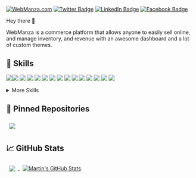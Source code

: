[![WebManza.com](https://badges.pufler.dev/visits/braydoncoyer/braydoncoyer)](https://webmanza.com/)
[![Twitter Badge](https://img.shields.io/badge/Twitter-Profile-informational?style=flat&logo=twitter&logoColor=white&color=1CA2F1)](https://webmanza.com)
[![LinkedIn Badge](https://img.shields.io/badge/LinkedIn-Profile-informational?style=flat&logo=linkedin&logoColor=white&color=0D76A8)](https://www.linkedin.com/in/braydon-coyer/)
[![Facebook Badge](https://img.shields.io/badge/Facebook-Profile-informational?style=flat&logo=facebook&logoColor=white&color=black)](https://www.facebook.com/WebManza.bd)

Hey there 👋

WebManza is a commerce platform that allows anyone to easily sell online, and manage inventory, and revenue with an awesome dashboard and a lot of custom themes.


## 💼 Skills

![](https://img.shields.io/badge/Code-Angular-informational?style=flat&logo=angular&logoColor=white&color=4AB197)![](https://img.shields.io/badge/Code-Ionic-informational?style=flat&logo=ionic&logoColor=white&color=4AB197) ![](https://img.shields.io/badge/Code-React-informational?style=flat&logo=react&logoColor=white&color=4AB197) ![](https://img.shields.io/badge/Code-Redux-informational?style=flat&logo=Redux&logoColor=white&color=4AB197) ![](https://img.shields.io/badge/Code-Gatsby-informational?style=flat&logo=gatsby&logoColor=white&color=4AB197) ![](https://img.shields.io/badge/Code-JavaScript-informational?style=flat&logo=JavaScript&logoColor=white&color=4AB197) ![](https://img.shields.io/badge/Code-TypeScript-informational?style=flat&logo=TypeScript&logoColor=white&color=4AB197) ![](https://img.shields.io/badge/Code-GreenSock-informational?style=flat&logo=GreenSock&logoColor=white&color=4AB197) ![](https://img.shields.io/badge/Code-Java-informational?style=flat&logo=Java&logoColor=white&color=4AB197) ![](https://img.shields.io/badge/Code-SpringBoot-informational?style=flat&logo=Spring&logoColor=white&color=4AB197) ![](https://img.shields.io/badge/Code-CSharp-informational?style=flat&logo=c-sharp&logoColor=white&color=4AB197) ![](https://img.shields.io/badge/Code-.NET-informational?style=flat&logo=.net&logoColor=white&color=4AB197) ![](https://img.shields.io/badge/Code-SwiftUI-informational?style=flat&logo=swift&logoColor=white&color=4AB197) ![](https://img.shields.io/badge/Code-MongoDB-informational?style=flat&logo=MongoDB&logoColor=white&color=4AB197) ![](https://img.shields.io/badge/Code-MySQL-informational?style=flat&logo=MySQL&logoColor=white&color=4AB197)

<details>
<summary>More Skills</summary>
![](https://img.shields.io/badge/Style-CSS-informational?style=flat&logo=css3&logoColor=white&color=4AB197) ![](https://img.shields.io/badge/Style-Tailwind-informational?style=flat&logo=Tailwind-CSS&logoColor=white&color=4AB197) ![](https://img.shields.io/badge/Style-Sass-informational?style=flat&logo=Sass&logoColor=white&color=4AB197) ![](https://img.shields.io/badge/Style-Stylus-informational?style=flat&logo=Stylus&logoColor=white&color=4AB197) ![](https://img.shields.io/badge/Test-Jasmine-informational?style=flat&logo=Jasmine&logoColor=white&color=4AB197) ![](https://img.shields.io/badge/Test-Jest-informational?style=flat&logo=jest&logoColor=white&color=4AB197) ![](https://img.shields.io/badge/Test-Mocha-informational?style=flat&logo=Mocha&logoColor=white&color=4AB197) ![](https://img.shields.io/badge/Test-Cypress-informational?style=flat&logo=Cypress&logoColor=white&color=4AB197) ![](https://img.shields.io/badge/Test-Cypress-informational?style=flat&logo=Cypress&logoColor=white&color=4AB197) ![](https://img.shields.io/badge/Tools-Docker-informational?style=flat&logo=docker&logoColor=white&color=4AB197) ![](https://img.shields.io/badge/Tools-Pivotal-informational?style=flat&logo=Pivotal-Tracker&logoColor=white&color=4AB197) ![](https://img.shields.io/badge/Tools-NGINX-informational?style=flat&logo=nginx&logoColor=white&color=4AB197) ![](https://img.shields.io/badge/Tools-Netlify-informational?style=flat&logo=netlify&logoColor=white&color=4AB197) ![](https://img.shields.io/badge/Tools-Jenkins-informational?style=flat&logo=jenkins&logoColor=white&color=4AB197) ![](https://img.shields.io/badge/Tools-SonarQube-informational?style=flat&logo=SonarQube&logoColor=white&color=4AB197) ![](https://img.shields.io/badge/Tools-Actions-informational?style=flat&logo=github-actions&logoColor=white&color=4AB197) ![](https://img.shields.io/badge/Tools-NPM-informational?style=flat&logo=npm&logoColor=white&color=4AB197) ![](https://img.shields.io/badge/Tools-Postman-informational?style=flat&logo=Postman&logoColor=white&color=4AB197) ![](https://img.shields.io/badge/Tools-Photoshop-informational?style=flat&logo=Adobe-Photoshop&logoColor=white&color=4AB197) ![](https://img.shields.io/badge/Tools-Illustrator-informational?style=flat&logo=Adobe-Illustrator&logoColor=white&color=4AB197) ![](https://img.shields.io/badge/Tools-AdobeXD-informational?style=flat&logo=Adobe-XD&logoColor=white&color=4AB197) ![](https://img.shields.io/badge/Tools-GitHub-informational?style=flat&logo=GitHub&logoColor=white&color=4AB197) ![](https://img.shields.io/badge/Tools-GitLab-informational?style=flat&logo=GitLab&logoColor=white&color=4AB197) ![](https://img.shields.io/badge/Tools-Bitbucket-informational?style=flat&logo=Bitbucket&logoColor=white&color=4AB197) ![](https://img.shields.io/badge/Tools-Jira-informational?style=flat&logo=Jira-Software&logoColor=white&color=4AB197) ![](https://img.shields.io/badge/Tools-Clubhouse-informational?style=flat&logo=Clubhouse&logoColor=white&color=4AB197)
</details>


## 📌 Pinned Repositories
<a href="https://github.com/webmanza/webmanza.com">
  <img align="center" style="margin:0.5rem" src="https://github-readme-stats.vercel.app/api/pin/?username=braydoncoyer&repo=tailwindcss-v2-dark-mode-template&title_color=ffffff&text_color=c9cacc&icon_color=4AB197&bg_color=1A2B34" />
</a>


## &#x1f4c8; GitHub Stats
<a href="https://github.com/webmanza">
  <img align="center" style="margin:0.5rem" src="https://github-readme-stats.vercel.app/api/top-langs/?username=webmanza&hide=html,css&title_color=ffffff&text_color=c9cacc&icon_color=4AB197&bg_color=1A2B34" />
</a> <a href="https://github.com/webmanza">
  <img align="center" style="margin:0.5rem" src="https://github-readme-stats.vercel.app/api?username=webmanza&show_icons=true&line_height=27&count_private=true&title_color=ffffff&text_color=c9cacc&icon_color=4AB097&bg_color=1A2B34" alt="Martin's GitHub Stats" />
</a>
